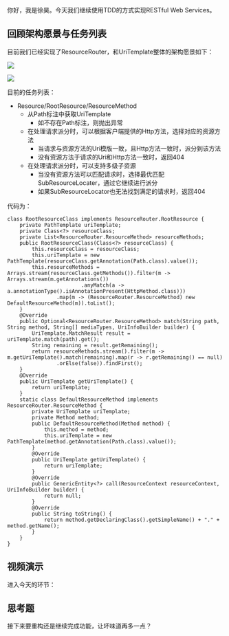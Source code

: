 你好，我是徐昊。今天我们继续使用TDD的方式实现RESTful Web Services。

## 回顾架构愿景与任务列表

目前我们已经实现了ResourceRouter，和UriTemplate整体的架构愿景如下：

![](https://static001.geekbang.org/resource/image/59/24/59ee2d534a4ae87623a736157e848924.jpg?wh=2284x1285)

![](https://static001.geekbang.org/resource/image/2e/a4/2ef7e84ba450b36d1df67cfce9e61da4.jpg?wh=2284x1285)

目前的任务列表：

- Resource/RootResource/ResourceMethod
  - 从Path标注中获取UriTemplate
    - 如不存在Path标注，则抛出异常
  - 在处理请求派分时，可以根据客户端提供的Http方法，选择对应的资源方法
    - 当请求与资源方法的Uri模版一致，且Http方法一致时，派分到该方法
    - 没有资源方法于请求的Uri和Http方法一致时，返回404
  - 在处理请求派分时，可以支持多级子资源
    - 当没有资源方法可以匹配请求时，选择最优匹配SubResourceLocater，通过它继续进行派分
    - 如果SubResourceLocator也无法找到满足的请求时，返回404

代码为：

```
class RootResourceClass implements ResourceRouter.RootResource {
    private PathTemplate uriTemplate;
    private Class<?> resourceClass;
    private List<ResourceRouter.ResourceMethod> resourceMethods;
    public RootResourceClass(Class<?> resourceClass) {
        this.resourceClass = resourceClass;
        this.uriTemplate = new PathTemplate(resourceClass.getAnnotation(Path.class).value());
        this.resourceMethods = Arrays.stream(resourceClass.getMethods()).filter(m -> Arrays.stream(m.getAnnotations())
                        .anyMatch(a -> a.annotationType().isAnnotationPresent(HttpMethod.class)))
                .map(m -> (ResourceRouter.ResourceMethod) new DefaultResourceMethod(m)).toList();
    }
    @Override
    public Optional<ResourceRouter.ResourceMethod> match(String path, String method, String[] mediaTypes, UriInfoBuilder builder) {
        UriTemplate.MatchResult result = uriTemplate.match(path).get();
        String remaining = result.getRemaining();
        return resourceMethods.stream().filter(m -> m.getUriTemplate().match(remaining).map(r -> r.getRemaining() == null)
                .orElse(false)).findFirst();
    }
    @Override
    public UriTemplate getUriTemplate() {
        return uriTemplate;
    }
    static class DefaultResourceMethod implements ResourceRouter.ResourceMethod {
        private UriTemplate uriTemplate;
        private Method method;
        public DefaultResourceMethod(Method method) {
            this.method = method;
            this.uriTemplate = new PathTemplate(method.getAnnotation(Path.class).value());
        }
        @Override
        public UriTemplate getUriTemplate() {
            return uriTemplate;
        }
        @Override
        public GenericEntity<?> call(ResourceContext resourceContext, UriInfoBuilder builder) {
            return null;
        }
        @Override
        public String toString() {
            return method.getDeclaringClass().getSimpleName() + "." + method.getName();
        }
    }
}

```

## 视频演示

进入今天的环节：

## 思考题

接下来要重构还是继续完成功能，让坏味道再多一点？